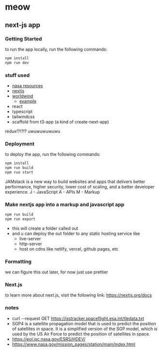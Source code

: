 # meow

## next-js app
### Getting Started
to run the app locally, run the following commands:
```bash
npm install
npm run dev
```

### stuff used
- [nasa resources](https://2022.spaceappschallenge.org/challenges/2022-challenges/track-the-iss/resources)
- [nextjs](https://nextjs.org/docs)
- [worldwind](https://worldwind.arc.nasa.gov/autodocs/WebWorldWind/)
  - [example](https://worldwind.arc.nasa.gov/web/examples/)
- react
- typescript
- tailwindcss
- scaffold from t3-app (a kind of create-next-app)

redux!?!?!? uwuwuwuwuwu

### Deployment
to deploy the app, run the following commands:
```bash
npm install
npm run build
npm run start
```

JAMstack is a new way to build websites and apps that delivers better performance, higher security, lower cost of scaling, and a better developer experience.
J - JavaScript
A - APIs
M - Markup

### Make nextjs app into a markup and javascript app
```bash
npm run build
npm run export
```
- this will create a folder called out
- and u can deploy the out folder to any static hosting service like
  - live-server
  - http-server
  - host on cdns like netlify, vercel, github pages, etc


### Formatting
we can figure this out later,
for now just use prettier

### Next.js
to learn more about next.js, visit the following link:
https://nextjs.org/docs

### notes
- curl --request GET https://isstracker.spaceflight.esa.int/tledata.txt
- SGP4 is a satellite propagation model that is used to predict the position of satellites in space. It is a simplified version of the SGP model, which is used by the US Air Force to predict the position of satellites in space.
- https://eol.jsc.nasa.gov/ESRS/HDEV/
- https://www.nasa.gov/mission_pages/station/main/index.html
